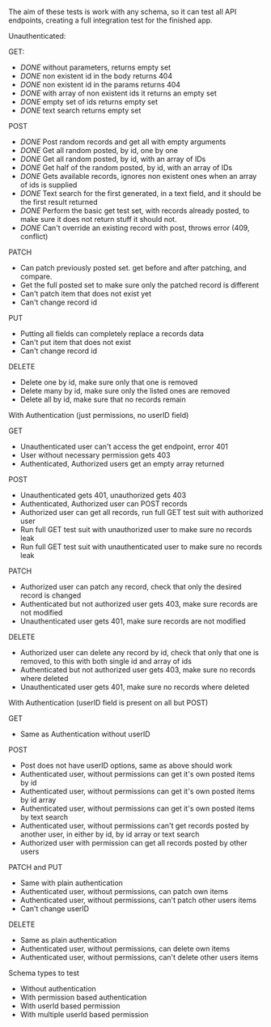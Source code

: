 The aim of these tests is work with any schema, so it can test all API endpoints, creating a full integration test for the finished app.

Unauthenticated:

 GET:
- *DONE* without parameters, returns empty set
- *DONE* non existent id in the body returns 404
- *DONE* non existent id in the params returns 404
- *DONE* with array of non existent ids it returns an empty set
- *DONE* empty set of ids returns empty set
- *DONE* text search returns empty set
<!-- - invalid regex returns validation error -->

POST
- *DONE* Post random records and get all with empty arguments
- *DONE* Get all random posted, by id, one by one
- *DONE* Get all random posted, by id, with an array of IDs
- *DONE* Get half of the random posted, by id, with an array of IDs
- *DONE* Gets available records, ignores non existent ones when an array of ids is supplied
- *DONE* Text search for the first generated, in a text field, and it should be the first result returned
- *DONE* Perform the basic get test set, with records already posted, to make sure it does not return stuff it should not.
- *DONE* Can't override an existing record with post, throws error (409, conflict)

PATCH
- Can patch previously posted set. get before and after patching, and compare.
- Get the full posted set to make sure only the patched record is different
- Can't patch item that does not exist yet
- Can't change record id

PUT
- Putting all fields can completely replace a records data
- Can't put item that does not exist
- Can't change record id

DELETE
- Delete one by id, make sure only that one is removed
- Delete many by id, make sure only the listed ones are removed
- Delete all by id, make sure that no records remain


With Authentication (just permissions, no userID field)

GET
- Unauthenticated user can't access the get endpoint, error 401
- User without necessary permission gets 403
- Authenticated, Authorized users get an empty array returned

POST
- Unauthenticated gets 401, unauthorized gets 403
- Authenticated, Authorized user can POST records
- Authorized user can get all records, run full GET test suit with authorized user
- Run full GET test suit with unauthorized user to make sure no records leak
- Run full GET test suit with unauthenticated user to make sure no records leak

PATCH
- Authorized user can patch any record, check that only the desired record is changed
- Authenticated but not authorized user gets 403, make sure records are not modified
- Unauthenticated user gets 401, make sure records are not modified

DELETE
- Authorized user can delete any record by id, check that only that one is removed, to this with both single id and array of ids
- Authenticated but not authorized user gets 403, make sure no records where deleted
- Unauthenticated user gets 401, make sure no records where deleted

With Authentication (userID field is present on all but POST)

GET
- Same as Authentication without userID

POST
- Post does not have userID options, same as above should work
- Authenticated user, without permissions can get it's own posted items by id
- Authenticated user, without permissions can get it's own posted items by id array
- Authenticated user, without permissions can get it's own posted items by text search
- Authenticated user, without permissions can't get records posted by another user, in either by id, by id array or text search
- Authorized user with permission can get all records posted by other users


PATCH and PUT
 - Same with plain authentication
 - Authenticated user, without permissions, can patch own items
 - Authenticated user, without permissions, can't patch other users items
 - Can't change userID

DELETE
 - Same as plain authentication
 - Authenticated user, without permissions, can delete own items
 - Authenticated user, without permissions, can't delete other users items



Schema types to test
 - Without authentication
 - With permission based authentication
 - With userId based permission
 - With multiple userId based permission
